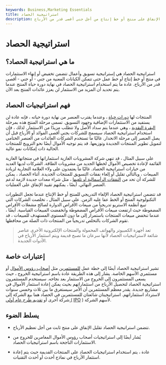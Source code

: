 ```yaml
---
keywords: Business,Marketing Essentials
title: استراتيجية الحصاد
description: استراتيجية الحصاد هي خطة يتم فيها تقليل أو إنهاء الإنفاق على منتج أو خط إنتاج من أجل جني أقصى قدر من الأرباح.
---
```


# استراتيجية الحصاد
## ما هي استراتيجية الحصاد؟

استراتيجية الحصاد هي إستراتيجية تسويق وأعمال تتضمن تخفيض أو إنهاء الاستثمارات في منتج أو خط إنتاج أو خط عمل حتى تتمكن الكيانات المعنية من جني - أو جني - أقصى قدر من الأرباح. عادة ما يتم استخدام استراتيجية الحصاد في نهاية دورة حياة المنتج عندما يتم تحديد أن المزيد من الاستثمار لن يعزز عائدات المنتج بعد الآن.

## فهم استراتيجيات الحصاد

المنتجات لها [دورات حياة](/product-life-cycle) ، وعندما يقترب العنصر من نهاية دورة حياته ، فإنه عادة لن يستفيد من الاستثمارات الإضافية وجهود التسويق. تسمى مرحلة المنتج هذه بمرحلة [البقرة النقدية](/cashcow) ، وهي عندما يتم سداد الأصل ولا تتطلب مزيدًا من الاستثمار. لذلك ، فإن استخدام استراتيجية الحصاد سيسمح للشركات بجني أقصى الفوائد أو الأرباح قبل أن يصل العنصر إلى مرحلة الانحدار. غالبًا ما تستخدم الشركات العائدات من العنصر الختامي لتمويل تطوير المنتجات الجديدة وتوزيعها. قد يتم توجيه الأموال أيضًا نحو الترويج للمنتجات الحالية ذات إمكانات نمو عالية.

على سبيل المثال ، قد تنهي شركة المشروبات الغازية استثماراتها في منتجاتها الغازية القائمة لإعادة تخصيص الأموال لخطها الجديد من مشروبات الطاقة. الشركات لديها العديد من خيارات استراتيجية الحصاد. غالبًا ما يعتمدون على ولاء العلامة التجارية لزيادة المبيعات ، وبالتالي تقليل أو إلغاء نفقات التسويق للمنتجات الجديدة. أثناء الحصاد ، يمكن للشركة أن تحد من [النفقات الرأسمالية أو تلغيها](/capitalexpenditure) ، مثل شراء معدات جديدة لازمة لدعم العنصر النهائي. أيضًا ، يمكنهم تقييد الإنفاق على العمليات.

قد تتضمن استراتيجية الحصاد الإلغاء التدريجي للمنتج أو خط الإنتاج عندما تجعل التطورات التكنولوجية المنتج أو الخط عفا عليه الزمن. على سبيل المثال ، تخلصت الشركات التي تبيع أنظمة الاستريو تدريجياً من مبيعات الأقراص الدوارة لصالح مشغلات الأقراص المضغوطة حيث ارتفعت مبيعات الأقراص المضغوطة وانخفضت المبيعات القياسية. أيضًا ، عندما تنخفض مبيعات المنتجات باستمرار إلى ما دون المستوى المستهدف للمبيعات ، قد تقوم الشركات بالتخلص تدريجياً من المنتجات ذات الصلة من محافظها.

> تعد أجهزة الكمبيوتر والهواتف المحمولة والمنتجات الإلكترونية الأخرى عناصر شائعة لاستراتيجيات الحصاد لأنها سرعان ما تصبح قديمة ويتم استثمار الأرباح في الأدوات الجديدة.

>

## إعتبارات خاصة

تشير استراتيجية الحصاد أيضًا إلى خطة عمل [للمستثمرين](/investor) مثل [أصحاب رؤوس الأموال](/venturecapitalist) أو مستثمري الأسهم الخاصة. يشار إلى هذه الطريقة عادة باسم استراتيجية الخروج ، حيث يسعى المستثمرون إلى الخروج من الاستثمار بعد نجاحه. سيستخدم المستثمرون استراتيجية الحصاد لتحصيل الأرباح من استثماراتهم بحيث يمكن إعادة استثمار الأموال في مشاريع جديدة. يقدر معظم المستثمرين أن الأمر سيستغرق ما بين ثلاث وخمس سنوات لاسترداد استثماراتهم. استراتيجيتان شائعتان للمستثمرين في الحصاد هما بيع الشركة إلى شركة أخرى أو [تقديم طرح عام أولي (](/ipo) [IPO](/ipo) ) لأسهم الشركة.

## يسلط الضوء

- تتضمن استراتيجية الحصاد تقليل الإنفاق على منتج ثابت من أجل تعظيم الأرباح.

- يُشار أيضًا إلى استراتيجيات أصحاب رؤوس الأموال المغامرين للخروج من الاستثمارات الناجحة باسم استراتيجيات الحصاد.

- عادة ، يتم استخدام استراتيجيات الحصاد على المنتجات القديمة حيث يتم إعادة استثمار الأرباح في نماذج أحدث أو أحدث التقنيات.

